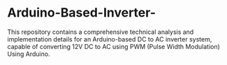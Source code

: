 # Arduino-Based-Inverter-
This repository contains a comprehensive technical analysis and implementation details for an Arduino-based DC to AC inverter system, capable of converting 12V DC to  AC using PWM (Pulse Width Modulation) Using Arduino.
